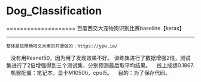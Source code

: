 # Dog_Classification
====================
百度西交大宠物狗识别比赛baseline【keras】
_________________________________________
    整体是按照杨培文大佬的开源做的：https://ypw.io/
    没有用Resnet50，因为用了发现效果不好。
    训练集进行了数据增强2倍，测试集进行了2倍增强得到三个测试集，分别预测最后取平均结果。
    线上成绩0.1867.
    机器配置：笔记本，显卡M1050ti，cpuI5。
    目的：为了保存代码。
